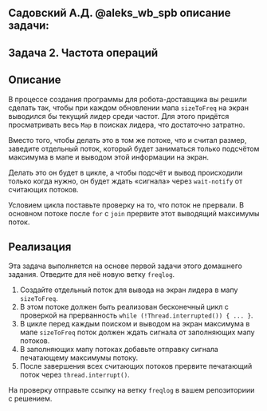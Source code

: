## Садовский А.Д. @aleks_wb_spb описание задачи:

## Задача 2. Частота операций

## Описание

В процессе создания программы для робота-доставщика вы решили сделать так, чтобы при каждом обновлении мапа `sizeToFreq` на экран выводился бы текущий лидер среди частот. Для этого придётся просматривать весь `Map` в поисках лидера, что достаточно затратно.

Вместо того, чтобы делать это в том же потоке, что и считал размер, заведите отдельный поток, который будет заниматься только подсчётом максимума в мапе и выводом этой информации на экран.

Делать это он будет в цикле, а чтобы подсчёт и вывод происходили только когда нужно, он будет ждать «сигнала» через `wait-notify` от считающих потоков.

Условием цикла поставьте проверку на то, что поток не прервали. В основном потоке после `for` с `join` прервите этот выводящий максимумы поток.

## Реализация

Эта задача выполняется на основе первой задачи этого домашнего задания. Отведите для неё новую ветку `freqlog`.

1. Создайте отдельный поток для вывода на экран лидера в мапу `sizeToFreq`.
2. В этом потоке должен быть реализован бесконечный цикл с проверкой на прерванность `while (!Thread.interrupted()) { ... }`.
3. В цикле перед каждым поиском и выводом на экран максимума в мапе `sizeToFreq` поток должен ждать сигнала от заполняющих мапу потоков.
4. В заполняющих мапу потоках добавьте отправку сигнала печатающему максимумы потоку.
5. После завершения всех считающих потоков прервите печатающий поток через `thread.interrupt()`.

На проверку отправьте ссылку на ветку `freqlog` в вашем репозиториии с решением.